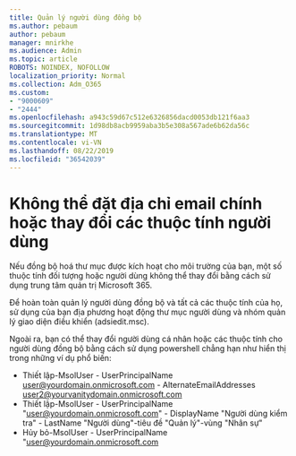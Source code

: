 ```yaml
---
title: Quản lý người dùng đồng bộ
ms.author: pebaum
author: pebaum
manager: mnirkhe
ms.audience: Admin
ms.topic: article
ROBOTS: NOINDEX, NOFOLLOW
localization_priority: Normal
ms.collection: Adm_O365
ms.custom:
- "9000609"
- "2444"
ms.openlocfilehash: a943c59d67c512e6326856dacd0053db121f6aa3
ms.sourcegitcommit: 1d98db8acb9959aba3b5e308a567ade6b62da56c
ms.translationtype: MT
ms.contentlocale: vi-VN
ms.lasthandoff: 08/22/2019
ms.locfileid: "36542039"
---
```

# <a name="unable-to-set-primary-email-address-or-change-user-attributes"></a>Không thể đặt địa chỉ email chính hoặc thay đổi các thuộc tính người dùng

Nếu đồng bộ hoá thư mục được kích hoạt cho môi trường của bạn, một số thuộc tính đối tượng hoặc người dùng không thể thay đổi bằng cách sử dụng trung tâm quản trị Microsoft 365.

Để hoàn toàn quản lý người dùng đồng bộ và tất cả các thuộc tính của họ, sử dụng của bạn địa phương hoạt động thư mục người dùng và nhóm quản lý giao diện điều khiển (adsiedit.msc).  

Ngoài ra, bạn có thể thay đổi người dùng cá nhân hoặc các thuộc tính cho người dùng đồng bộ bằng cách sử dụng powershell chẳng hạn như hiển thị trong những ví dụ phổ biến: 
- Thiết lập-MsolUser - UserPrincipalName user@yourdomain.onmicrosoft.com - AlternateEmailAddresses user2@yourvanitydomain.onmicrosoft.com
- Thiết lập-MsolUser - UserPrincipalName "user@yourdomain.onmicrosoft.com" - DisplayName "Người dùng kiểm tra" - LastName "Người dùng"-tiêu đề "Quản lý"-vùng "Nhân sự"
- Hủy bỏ-MsolUser - UserPrincipalName "user@yourdomain.onmicrosoft.com